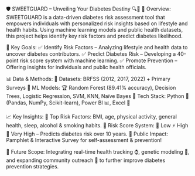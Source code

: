 🛡 SWEETGUARD – Unveiling Your Diabetes Destiny 🔍💙
🚀 Overview:
SWEETGUARD is a data-driven diabetes risk assessment tool that empowers individuals with personalized risk insights based on lifestyle and health habits. Using machine learning models and public health datasets, this project helps identify key risk factors and predict diabetes likelihood.

🎯 Key Goals:
✅ Identify Risk Factors – Analyzing lifestyle and health data to uncover diabetes contributors.
✅ Predict Diabetes Risk – Developing a 40-point risk score system with machine learning.
✅ Promote Prevention – Offering insights for individuals and public health officials.

📊 Data & Methods:
🔹 Datasets: BRFSS (2012, 2017, 2022) + Primary Surveys
🔹 ML Models: 🏆 Random Forest (89.41% accuracy), Decision Trees, Logistic Regression, SVM, KNN, Naïve Bayes
🔹 Tech Stack: Python 🐍 (Pandas, NumPy, Scikit-learn), Power BI 📊, Excel 📑

📈 Key Insights:
📌 Top Risk Factors: BMI, age, physical activity, general health, sleep, alcohol & smoking habits.
📌 Risk Score System: 🚦 Low ⚡ High 🔴 Very High – Predicts diabetes risk over 10 years.
📌 Public Impact: Pamphlet & Interactive Survey for self-assessment & prevention!

🔮 Future Scope:
Integrating real-time health tracking ⌚, genetic modeling 🧬, and expanding community outreach 🏥 to further improve diabetes prevention strategies.